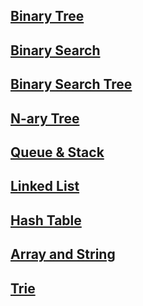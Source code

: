 ## [Binary Tree](https://leetcode.com/explore/learn/card/data-structure-tree/)
## [Binary Search](https://leetcode.com/explore/learn/card/binary-search/)
## [Binary Search Tree](https://leetcode.com/explore/learn/card/introduction-to-data-structure-binary-search-tree/)
## [N-ary Tree](https://leetcode.com/explore/learn/card/n-ary-tree/)
## [Queue & Stack](https://leetcode.com/explore/learn/card/queue-stack/)
## [Linked List](https://leetcode.com/explore/learn/card/linked-list/)
## [Hash Table](https://leetcode.com/explore/learn/card/hash-table/)
## [Array and String](https://leetcode.com/explore/learn/card/array-and-string/)
## [Trie](https://leetcode.com/explore/learn/card/trie/)
